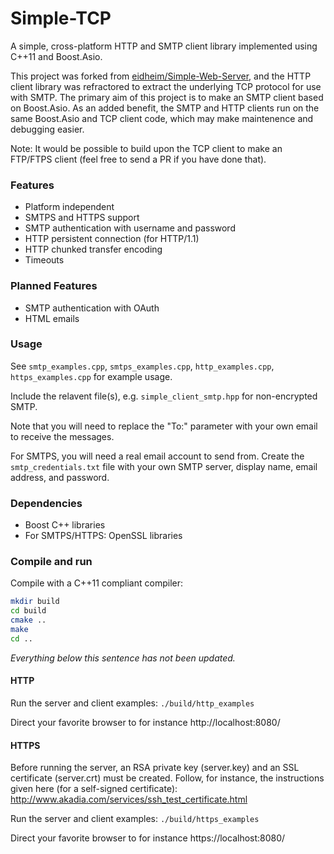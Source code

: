Simple-TCP
=================

A simple, cross-platform HTTP and SMTP client library implemented using C++11 and Boost.Asio.

This project was forked from [eidheim/Simple-Web-Server](https://github.com/eidheim/Simple-Web-Server), and the HTTP client library was refractored to extract the underlying TCP protocol for use with SMTP.  The primary aim of this project is to make an SMTP client based on Boost.Asio.  As an added benefit, the SMTP and HTTP clients run on the same Boost.Asio and TCP client code, which may make maintenence and debugging easier.

Note: It would be possible to build upon the TCP client to make an FTP/FTPS client (feel free to send a PR if you have done that).

### Features

* Platform independent
* SMTPS and HTTPS support
* SMTP authentication with username and password
* HTTP persistent connection (for HTTP/1.1)
* HTTP chunked transfer encoding
* Timeouts

### Planned Features

* SMTP authentication with OAuth
* HTML emails

### Usage

See `smtp_examples.cpp`, `smtps_examples.cpp`, `http_examples.cpp`, `https_examples.cpp` for example usage.

Include the relavent file(s), e.g. `simple_client_smtp.hpp` for non-encrypted SMTP.

Note that you will need to replace the "To:" parameter with your own email to receive the messages.

For SMTPS, you will need a real email account to send from.  Create the `smtp_credentials.txt` file with your own SMTP server, display name, email address, and password.

### Dependencies

* Boost C++ libraries
* For SMTPS/HTTPS: OpenSSL libraries 

### Compile and run

Compile with a C++11 compliant compiler:
```sh
mkdir build
cd build
cmake ..
make
cd ..
```

*Everything below this sentence has not been updated.*

#### HTTP

Run the server and client examples: `./build/http_examples`

Direct your favorite browser to for instance http://localhost:8080/

#### HTTPS

Before running the server, an RSA private key (server.key) and an SSL certificate (server.crt) must be created. Follow, for instance, the instructions given here (for a self-signed certificate): http://www.akadia.com/services/ssh_test_certificate.html

Run the server and client examples: `./build/https_examples`

Direct your favorite browser to for instance https://localhost:8080/

